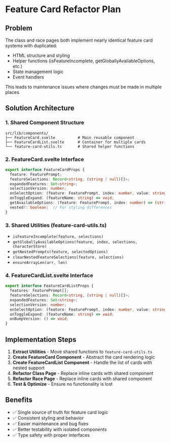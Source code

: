 # Feature Card Refactor Plan

## Problem
The class and race pages both implement nearly identical feature card systems with duplicated:
- HTML structure and styling
- Helper functions (isFeatureIncomplete, getGloballyAvailableOptions, etc.)
- State management logic
- Event handlers

This leads to maintenance issues where changes must be made in multiple places.

## Solution Architecture

### 1. Shared Component Structure
```
src/lib/components/
├── FeatureCard.svelte          # Main reusable component
├── FeatureCardList.svelte      # Container for multiple cards
└── feature-card-utils.ts       # Shared helper functions
```

### 2. FeatureCard.svelte Interface
```typescript
export interface FeatureCardProps {
  feature: FeaturePrompt;
  featureSelections: Record<string, (string | null)[]>;
  expandedFeatures: Set<string>;
  selectionVersion: number;
  onSelectOption: (feature: FeaturePrompt, index: number, value: string) => void;
  onToggleExpand: (featureName: string) => void;
  getAvailableOptions: (feature: FeaturePrompt, index: number) => (string | ComplexOption)[];
  nested?: boolean;  // For styling differences
}
```

### 3. Shared Utilities (feature-card-utils.ts)
- `isFeatureIncomplete(feature, selections)`
- `getGloballyAvailableOptions(feature, index, selections, characterStore)`
- `getNestedPrompts(feature, selectedOptions)`
- `clearNestedFeatureSelections(feature, selections)`
- `ensureArrayLen(arr, len)`

### 4. FeatureCardList.svelte Interface
```typescript
export interface FeatureCardListProps {
  features: FeaturePrompt[];
  featureSelections: Record<string, (string | null)[]>;
  expandedFeatures: Set<string>;
  selectionVersion: number;
  onSelectOption: (feature: FeaturePrompt, index: number, value: string) => void;
  onToggleExpand: (featureName: string) => void;
  onBumpVersion: () => void;
}
```

## Implementation Steps

1. **Extract Utilities** - Move shared functions to `feature-card-utils.ts`
2. **Create FeatureCard Component** - Abstract the card rendering logic
3. **Create FeatureCardList Component** - Handle the list of cards with nested support
4. **Refactor Class Page** - Replace inline cards with shared component
5. **Refactor Race Page** - Replace inline cards with shared component
6. **Test & Optimize** - Ensure no functionality is lost

## Benefits
- ✅ Single source of truth for feature card logic
- ✅ Consistent styling and behavior
- ✅ Easier maintenance and bug fixes
- ✅ Better testability with isolated components
- ✅ Type safety with proper interfaces